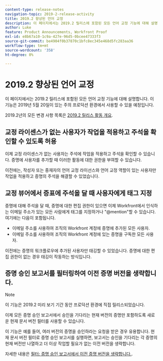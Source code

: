 ```yaml
---
content-type: release-notes
navigation-topic: 2019-2-release-activity
title: 2019.2 향상된 언어 교정
description: 이 페이지에서는 2019.2 릴리스에 포함된 모든 언어 교정 기능에 대해 설명합니다. 이 기능은 2019년 5월 20일이 있는 주의 프로덕션 환경에서 사용할 수 있을 예정입니다.
author: Luke
feature: Product Announcements, Workfront Proof
exl-id: e8b67a10-1c9a-427e-96d5-0bcee47333f3
source-git-commit: be4904f0b37870c1bfc8ec345e468d5fc283aa36
workflow-type: tm+mt
source-wordcount: '358'
ht-degree: 0%

---
```


# 2019.2 향상된 언어 교정

이 페이지에서는 2019.2 릴리스에 포함된 모든 언어 교정 기능에 대해 설명합니다. 이 기능은 2019년 5월 20일이 있는 주의 프로덕션 환경에서 사용할 수 있을 예정입니다.

2019.2년의 모든 변경 사항 목록은 [2019.2 릴리스 활동 개요](../../../../product-announcements/product-releases/quarterly-release-archive/2019.2-release-activity/2019.2-release-activity-overview.md).

## 교정 라이센스가 없는 사용자가 작업을 적용하고 주석을 확인할 수 있도록 허용

이제 교정 라이센스가 없는 사용자는 주석에 작업을 적용하고 주석을 확인할 수 있습니다. 증명에 사용자를 추가할 때 이러한 활동에 대한 권한을 부여할 수 있습니다.

이전에는, 작성자 또는 중재자의 언어 교정 라이선스와 언어 교정 역할이 있는 사용자만 작업을 적용하고 증명의 주석을 해결할 수 있었습니다.

## 교정 뷰어에서 증표에 주석을 달 때 사용자에게 태그 지정

증명에 대해 주석을 달 때, 증명에 대한 편집 권한이 있으면 이제 Workfront에서 인식하는 이메일 주소가 있는 모든 사람에게 태그를 지정하거나 &quot;@mention&quot;할 수 있습니다. 여기에는 다음이 포함됩니다.

* 이메일 주소를 사용하여 조직의 Workfront 계정에 증명에 추가된 모든 사용자.
* 이메일 주소를 사용하여 조직의 Workfront 계정에 있는 증명을 구독한 모든 사용자.

이전에는 증명의 워크플로우에 추가된 사용자만 태깅할 수 있었습니다. 증명에 대한 편집 권한이 없는 경우 태깅이 작동하는 방식입니다.

## 증명 승인 보고서를 필터링하여 이전 증명 버전을 생략합니다.

>[!NOTE]
>
>이 기능은 2019.2 미리 보기 기간 동안 프로덕션 환경에 직접 릴리스되었습니다.

이제 모든 증명 승인 보고서에서 승인을 기다리는 현재 버전의 증명만 포함하도록 새로운 현재 문서 버전 필터를 사용할 수 있습니다.

이 기능은 예를 들어, 여러 버전의 증명을 승인하라는 요청을 받은 경우 유용합니다. 현재 문서 버전 필터로 증명 승인 보고서를 실행하면, 보고서는 승인을 기다리는 각 증명의 현재 버전만 나열하고 더 이상 작업할 필요가 없는 이전 버전을 생략합니다.

자세한 내용은 [필터: 증명 승인 보고서에서 이전 증명 버전을 생략합니다.](../../../../reports-and-dashboards/reports/custom-view-filter-grouping-samples/filter-proof-approval-report.md).

